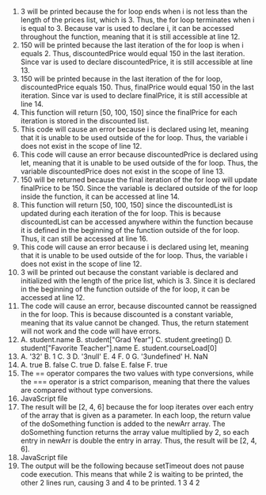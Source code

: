 1. 3 will be printed because the for loop ends when i is not less than the length of the prices list, which is 3. Thus, the for loop terminates when i is equal to 3. Because var is used to declare i, it can be accessed throughout the function, meaning that it is still accessible at line 12.
2. 150 will be printed because the last iteration of the for loop is when i equals 2. Thus, discountedPrice would equal 150 in the last iteration. Since var is used to declare discountedPrice, it is still accessible at line 13.
3. 150 will be printed because in the last iteration of the for loop, discountedPrice equals 150. Thus, finalPrice would equal 150 in the last iteration. Since var is used to declare finalPrice, it is still accessible at line 14.
4. This function will return [50, 100, 150] since the finalPrice for each iteration is stored in the discounted list.
5. This code will cause an error because i is declared using let, meaning that it is unable to be used outside of the for loop. Thus, the variable i does not exist in the scope of line 12.
6. This code will cause an error because discountedPrice is declared using let, meaning that it is unable to be used outside of the for loop. Thus, the variable discountedPrice does not exist in the scope of line 13.
7. 150 will be returned because the final iteration of the for loop will update finalPrice to be 150. Since the variable is declared outside of the for loop inside the function, it can be accessed at line 14.
8. This function will return [50, 100, 150] since the discountedList is updated during each iteration of the for loop. This is because discountedList can be accessed anywhere within the function because it is defined in the beginning of the function outside of the for loop. Thus, it can still be accessed at line 16.
9. This code will cause an error because i is declared using let, meaning that it is unable to be used outside of the for loop. Thus, the variable i does not exist in the scope of line 12.
10. 3 will be printed out because the constant variable is declared and initialized with the length of the price list, which is 3. Since it is declared in the beginning of the function outside of the for loop, it can be accessed at line 12.
11. The code will cause an error, because discounted cannot be reassigned in the for loop. This is because discounted is a constant variable, meaning that its value cannot be changed. Thus, the return statement will not work and the code will have errors.
12. A. student.name
    B. student["Grad Year"]
    C. student.greeting()
    D. student["Favorite Teacher"].name
    E. student.courseLoad[0]
13. A. '32'
    B. 1
    C. 3
    D. '3null'
    E. 4
    F. 0
    G. '3undefined'
    H. NaN
14. A. true
    B. false
    C. true
    D. false
    E. false
    F. true
15. The == operator compares the two values with type conversions, while the === operator is a strict comparison, meaning that there the values are compared without type conversions.
16. JavaScript file
17. The result will be [2, 4, 6] because the for loop iterates over each entry of the array that is given as a parameter. In each loop, the return value of the doSomething function is added to the newArr array. The doSomething function returns the array value multiplied by 2, so each entry in newArr is double the entry in array. Thus, the result will be [2, 4, 6].
18. JavaScript file
19. The output will be the following because setTimeout does not pause code execution. This means that while 2 is waiting to be printed, the other 2 lines run, causing 3 and 4 to be printed.
    1
    3
    4
    2
